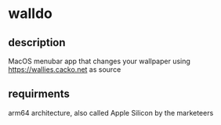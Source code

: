# walldo

## description

MacOS menubar app that changes your wallpaper using https://wallies.cacko.net as source

## requirments

arm64 architecture, also called Apple Silicon by the marketeers